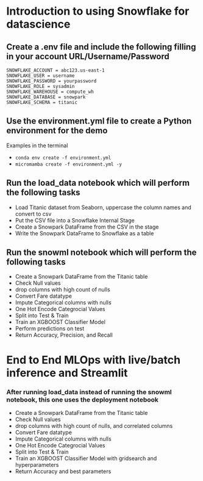 # Introduction to using Snowflake for datascience

## Create a .env file and include the following filling in your account URL/Username/Password

```
SNOWFLAKE_ACCOUNT = abc123.us-east-1
SNOWFLAKE_USER = username
SNOWFLAKE_PASSWORD = yourpassword
SNOWFLAKE_ROLE = sysadmin
SNOWFLAKE_WAREHOUSE = compute_wh
SNOWFLAKE_DATABASE = snowpark
SNOWFLAKE_SCHEMA = titanic
```

## Use the environment.yml file to create a Python environment for the demo
Examples in the terminal
- `conda env create -f environment.yml`
- `micromamba create -f environment.yml -y`


## Run the load_data notebook which will perform the following tasks
- Load Titanic dataset from Seaborn, uppercase the column names and convert to csv
- Put the CSV file into a Snowflake Internal Stage
- Create a Snowpark DataFrame from the CSV in the stage
- Write the Snowpark DataFrame to Snowflake as a table <br>

## Run the snowml notebook which will perform the following tasks
- Create a Snowpark DataFrame from the Titanic table
- Check Null values
- drop columns with high count of nulls
- Convert Fare datatype
- Impute Categorical columns with nulls
- One Hot Encode Categrocial Values
- Split into Test & Train
- Train an XGBOOST Classifier Model
- Perform predictions on test
- Return Accuracy, Precision, and Recall

# End to End MLOps with live/batch inference and Streamlit
### After running load_data instead of running the snowml notebook, this one uses the deployment notebook
- Create a Snowpark DataFrame from the Titanic table
- Check Null values
- drop columns with high count of nulls, and correlated columns
- Convert Fare datatype
- Impute Categorical columns with nulls
- One Hot Encode Categrocial Values
- Split into Test & Train
- Train an XGBOOST Classifier Model with gridsearch and hyperparameters
- Return Accuracy and best parameters
